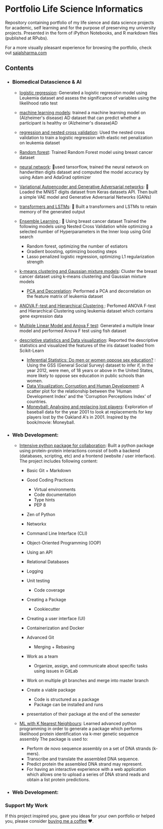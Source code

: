 # Portfolio Life Science Informatics
Repository containing portfolio of my life sience and data science projects for academic, self learning and for the purpose of preserving my university projects. Presented in the form of iPython Notebooks, and R markdown files (published at RPubs).

For a more visually pleasant experience for browsing the portfolio, check out [sajalsharma.com](http://sajalsharma.com)

## Contents

- ### Biomedical Datascience & AI

	- [logistic regression](https://github.com/faiza-khurshid/faiza-khurshid.github.io/blob/master/datascience%20%26%20AI%20projects/linear%20regression%2Cherarical%20clustering%2C%20logistic%20regression/linear%20regression%2Cherarical%20clustering%2C%20logistic%20regression.ipynb): Generated a logistic regression model using Leukemia dataset and assess the significance of variables using the likelihood ratio test
	- [machine learning models](https://github.com/faiza-khurshid/faiza-khurshid.github.io/blob/master/datascience%20%26%20AI%20projects/NMF%20clustering%2C%20Machine%20learning/NMF%20clustering%2C%20Machine%20learning.ipynb): trained a machine learning  model on  (Alzheimer's disease) AD dataset that can predict whether a participant is healthy or (Alzheimer's disease)AD
	- [ regression and nested cross validation](https://github.com/faiza-khurshid/faiza-khurshid.github.io/blob/master/datascience%20%26%20AI%20projects/elastic%20net%2CCV%2CSvm%2Crandomforest/elastic%20net%2CCV%2CSvm%2Crandomforest.ipynb): Used the nested cross validation to train a logistic regression with elastic net penalization on leukemia dataset 
	- [ Random forest]( https://github.com/faiza-khurshid/faiza-khurshid.github.io/blob/master/datascience%20%26%20AI%20projects/elastic%20net%2CCV%2CSvm%2Crandomforest/elastic%20net%2CCV%2CSvm%2Crandomforest.ipynb): Trained Random Forest model using breast cancer dataset


	- [ neural network]( https://github.com/faiza-khurshid/faiza-khurshid.github.io/blob/master/datascience%20%26%20AI%20projects/neural%20network%2CCNN%2Ctransfer%20learning/neural%20network%2CCNN%2Ctransfer%20learning.ipynb):   used tansorflow, trained the neural network on handwritten digits dataset and computed the model accuracy  by using Adam and AdaGrad optimizer

	 

 

	- [ Variational Autoencoder and Generative Adversarial networks]( https://github.com/faiza-khurshid/faiza-khurshid.github.io/blob/master/datascience%20%26%20AI%20projects/variational%20autoencoder%2CGANs%20%2CLSTM%2C%20transformer/variational%20autoencoder%2CGANs%20%2CLSTM%2C%20transformer.ipynb):  	Loaded the MNIST digits dataset from Keras datasets API. Then built a simple VAE model and Generative Adversarial Networks (GANs)

	- [ transformers and LSTMs]( https://github.com/faiza-khurshid/faiza-khurshid.github.io/blob/master/datascience%20%26%20AI%20projects/variational%20autoencoder%2CGANs%20%2CLSTM%2C%20transformer/variational%20autoencoder%2CGANs%20%2CLSTM%2C%20transformer.ipynb):  	Built a transformers and LSTMs to retain memory of the generated output 

	 

 
	- [Ensemble Learning ](  https://github.com/faiza-khurshid/faiza-khurshid.github.io/blob/master/datascience%20%26%20AI%20projects/ensamble%20learning%2CNN%20theoratical%2CNN%20programing/ensamble%20learning%2CNN%20theoratical%2CNN%20programing.ipynb): 	Using breast cancer dataset Trained the following models using Nested Cross Validation while optimizing a selected number of Hyperparameters in the Inner loop using Grid search
		- 	Random forest, optimizing the number of estiators  
		- 	Gradient boosting, optimizing boosting steps
		- 	Lasso penalized logistic regression, optimizing L1 regularization strength

	- [ k-means clustering and Gaussian mixture models]( https://github.com/faiza-khurshid/faiza-khurshid.github.io/blob/master/datascience%20%26%20AI%20projects/k%20mean%20clustering%2CGMM%2C%20consense%20clustering/k%20mean%20clustering%2CGMM%2C%20consense%20clustering.ipynb): Cluster the breast cancer dataset using k-means clustering and Gaussian mixture models
		- [PCA and Decorelation]( https://github.com/faiza-khurshid/faiza-khurshid.github.io/blob/master/datascience%20%26%20AI%20projects/linear%20regression%2Cherarical%20clustering%2C%20logistic%20regression/linear%20regression%2Cherarical%20clustering%2C%20logistic%20regression.ipynb): Performed a PCA and decorrelation on the feature matrix of leukemia dataset


	- [ ANOVA F-test and Hierarchical Clustering ]( https://github.com/faiza-khurshid/faiza-khurshid.github.io/blob/master/datascience%20%26%20AI%20projects/linear%20regression%2Cherarical%20clustering%2C%20logistic%20regression/linear%20regression%2Cherarical%20clustering%2C%20logistic%20regression.ipynb): Perfomed ANOVA F-test and Hierarchical Clustering using leukemia dataset which contains gene expression data


	- [ Multiple Linear Model and Anova F test]( https://github.com/faiza-khurshid/faiza-khurshid.github.io/blob/master/datascience%20%26%20AI%20projects/linear%20regression%2Cherarical%20clustering%2C%20logistic%20regression/linear%20regression%2Cherarical%20clustering%2C%20logistic%20regression.ipynb): Generated a multiple linear model and performed Anova F test using fish dataset
		
	 

	 
	- [descriptive statistics and Data visualization]( https://github.com/faiza-khurshid/faiza-khurshid.github.io/blob/master/datascience%20%26%20AI%20projects/preprocessing%2Cstatistics%2Cdata%20visulization%2Ccorelation/preprocessing%2Cstatistics%2Cdata%20visulization%2Ccorelation.ipynb): Reported the descriptive statistics and visualized the features of the iris dataset loaded from Scikit-Learn 
		- [Inferential Statistics: Do men or women oppose sex education?](http://rpubs.com/sajal_sharma/inferential_statistics) : Using the GSS (General Social Survey) dataset to infer if, in the year 2012, were men, of 18 years or above in the United States, more likely to oppose sex education in public schools than women.
		- [Data Visualization: Corruption and Human Development](http://rpubs.com/sajal_sharma/corruption_viz): A scatter plot for the relationship between the 'Human Development Index' and the 'Corruption Perceptions Index' of countries.
		- [Moneyball: Analysing and replacing lost players](http://rpubs.com/sajal_sharma/moneyball_lost_players): Exploration of baseball data for the year 2001 to look at replacements for key players lost by the Oakland A's in 2001. Inspired by the book/movie: Moneyball.
	

- ###  Web Development: 


	- [Intensive python package for collaboration](https://github.com/faiza-khurshid/faiza-khurshid.github.io/tree/master/advanced%20programming/plab2_package): Built a python package using protein-protein interactions consist of both a backend (databases, scripting, etc) and a frontend (website / user interface). The project includes following content:
		-	Basic Git + Markdown
		-	Good Coding Practices

			-	Virtual environments
			-	Code documentation
			-	Type hints
			-	PEP 8

		-	Zen of Python




		-	Networkx
		-	Command Line Interface (CLI)
		-	Object-Oriented Programming (OOP)
		-	Using an API
		-	Relational Databases
		-	Logging
		-	Unit testing

			-	Code coverage
		-	Creating a Package
			-	Cookiecutter
		-	Creating a user interface (UI)
		-	Containerization and Docker
		-	Advanced Git

			-	Merging + Rebasing
		-	Work as a team

			-	Organize, assign, and communicate about specific tasks using issues in GitLab
		-	Work on multiple git branches and merge into master branch
		-	Create a viable package

			-	Code is structured as a package
			-	Package can be installed and runs

		-	presentation of their package at the end of the semester
	- [ML with K Nearest Neighbours](https://github.com/sajal2692/data-science-portfolio/blob/master/ML%20Micro%20Projects/ML%20with%20K%20Nearest%20Neighbors.ipynb): Learned advanced python programming in
order to generate a package which performs
likelihood protein identification via k-mer
genetic sequence assembly The package is used to:

 		-	Perform de novo sequence assembly on a set of DNA strands (k-mers).
 		-	Transcribe and translate the assembled DNA sequence.
		-	Predict protein the assembled DNA strand may represent.
 		-	For having an interactive experience with a web application which allows one to upload a series of DNA strand reads and obtain a list protein predictions.

	
- ###  Web Development: 

### Support My Work

If this project inspired you, gave you ideas for your own portfolio or helped you, please consider [buying me a coffee](https://buymeacoffee.com/sajals) ❤️.   

